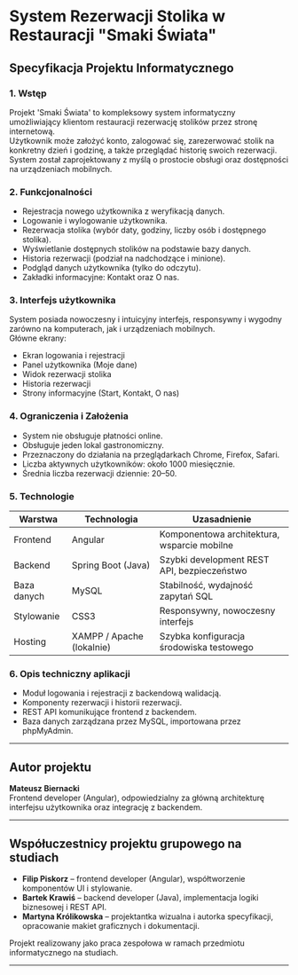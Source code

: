 # System Rezerwacji Stolika w Restauracji "Smaki Świata"

## Specyfikacja Projektu Informatycznego

### 1. Wstęp

Projekt 'Smaki Świata' to kompleksowy system informatyczny umożliwiający klientom restauracji rezerwację stolików przez stronę internetową.  
Użytkownik może założyć konto, zalogować się, zarezerwować stolik na konkretny dzień i godzinę, a także przeglądać historię swoich rezerwacji.  
System został zaprojektowany z myślą o prostocie obsługi oraz dostępności na urządzeniach mobilnych.

### 2. Funkcjonalności

- Rejestracja nowego użytkownika z weryfikacją danych.
- Logowanie i wylogowanie użytkownika.
- Rezerwacja stolika (wybór daty, godziny, liczby osób i dostępnego stolika).
- Wyświetlanie dostępnych stolików na podstawie bazy danych.
- Historia rezerwacji (podział na nadchodzące i minione).
- Podgląd danych użytkownika (tylko do odczytu).
- Zakładki informacyjne: Kontakt oraz O nas.

### 3. Interfejs użytkownika

System posiada nowoczesny i intuicyjny interfejs, responsywny i wygodny zarówno na komputerach, jak i urządzeniach mobilnych.  
Główne ekrany:  
- Ekran logowania i rejestracji  
- Panel użytkownika (Moje dane)  
- Widok rezerwacji stolika  
- Historia rezerwacji  
- Strony informacyjne (Start, Kontakt, O nas)

### 4. Ograniczenia i Założenia

- System nie obsługuje płatności online.
- Obsługuje jeden lokal gastronomiczny.
- Przeznaczony do działania na przeglądarkach Chrome, Firefox, Safari.
- Liczba aktywnych użytkowników: około 1000 miesięcznie.
- Średnia liczba rezerwacji dziennie: 20–50.

### 5. Technologie

| Warstwa       | Technologia                  | Uzasadnienie                              |
|---------------|-----------------------------|------------------------------------------|
| Frontend      | Angular                     | Komponentowa architektura, wsparcie mobilne |
| Backend       | Spring Boot (Java)          | Szybki development REST API, bezpieczeństwo |
| Baza danych   | MySQL                       | Stabilność, wydajność zapytań SQL        |
| Stylowanie    | CSS3                        | Responsywny, nowoczesny interfejs        |
| Hosting       | XAMPP / Apache (lokalnie)   | Szybka konfiguracja środowiska testowego |

### 6. Opis techniczny aplikacji

- Moduł logowania i rejestracji z backendową walidacją.
- Komponenty rezerwacji i historii rezerwacji.
- REST API komunikujące frontend z backendem.
- Baza danych zarządzana przez MySQL, importowana przez phpMyAdmin.

---

## Autor projektu

**Mateusz Biernacki**  
Frontend developer (Angular), odpowiedzialny za główną architekturę interfejsu użytkownika oraz integrację z backendem.

---

## Współuczestnicy projektu grupowego na studiach

- **Filip Piskorz** – frontend developer (Angular), współtworzenie komponentów UI i stylowanie.
- **Bartek Krawiś** – backend developer (Java), implementacja logiki biznesowej i REST API.
- **Martyna Królikowska** – projektantka wizualna i autorka specyfikacji, opracowanie makiet graficznych i dokumentacji.

Projekt realizowany jako praca zespołowa w ramach przedmiotu informatycznego na studiach.

---

